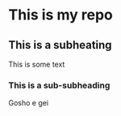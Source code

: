 # This is my repo

## This is a subheating

This is some text

### This is a sub-subheading
Gosho  e gei

